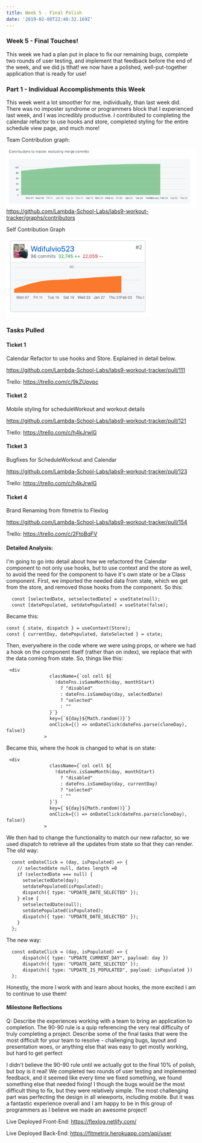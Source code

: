 ```yaml
---
title: Week 5 - Final Polish
date: '2019-02-08T22:40:32.169Z'
---
```


### Week 5 - Final Touches!

This week we had a plan put in place to fix our remaining bugs, complete two rounds of user testing, and implement that feedback before the end of the week, and we did js tthat! we now have a polished, well-put-together application that is ready for use!

### Part 1 - Individual Accomplishments this Week

This week went a lot smoother for me, individually, than last week did. There was no imposter syndrome or programmers block that I experienced last week, and I was incredibly productive. I contributed to completing the calendar refactor to use hooks and store, completed styling for the entire schedule view page, and much more! 


Team Contribution graph: 

![contribution graph](../../assets/teamweek5.png)
https://github.com/Lambda-School-Labs/labs9-workout-tracker/graphs/contributors

Self Contribution Graph

![contribution graph](../../assets/selfweek5.png)


### Tasks Pulled

#### Ticket 1

Calendar Refactor to use hooks and Store. Explained in detail below.

https://github.com/Lambda-School-Labs/labs9-workout-tracker/pull/111

Trello: https://trello.com/c/9kZUpvpc

#### Ticket 2

Mobile styling for scheduleWorkout and workout details

https://github.com/Lambda-School-Labs/labs9-workout-tracker/pull/121

Trello: https://trello.com/c/h4kJrwIG

#### Ticket 3

Bugfixes for ScheduleWorkout and Calendar

https://github.com/Lambda-School-Labs/labs9-workout-tracker/pull/123

Trello: https://trello.com/c/h4kJrwIG

#### Ticket 4

Brand Renaming from fitmetrix to Flexlog

https://github.com/Lambda-School-Labs/labs9-workout-tracker/pull/154

Trello: https://trello.com/c/2FtoBqFV

#### Detailed Analysis:

I'm going to go into detail about how we refactored the Calendar component to not only use hooks, but to use context and the store as well, to avoid the need for the component to have it's own state or be a Class component. 
First, we imported the needed data from state, which we get from the store, and removed those hooks from the component. So this: 
```
  const [selectedDate, setselectedDate] = useState(null);	
  const [datePopulated, setdatePopulated] = useState(false);
```

Became this: 
```
const { state, dispatch } = useContext(Store);
const { currentDay, datePopulated, dateSelected } = state;
```

Then, everywhere in the code where we were using props, or where we had a hook on the component itself (rather than on index), we replace that with the data coming from state. So, things like this:
```
 <div	
                className={`col cell ${	
                  !dateFns.isSameMonth(day, monthStart)	
                    ? "disabled"	
                    : dateFns.isSameDay(day, selectedDate)	
                    ? "selected"	
                    : ""	
                }`}	
                key={`${day}${Math.random()}`}	
                onClick={() => onDateClick(dateFns.parse(cloneDay), false)}	
              >
```

Became this, where the hook is changed to what is on state:
```
 <div
                className={`col cell ${
                  !dateFns.isSameMonth(day, monthStart)
                    ? "disabled"
                    : dateFns.isSameDay(day, currentDay)
                    ? "selected"
                    : ""
                }`}
                key={`${day}${Math.random()}`}
                onClick={() => onDateClick(dateFns.parse(cloneDay), false)}
              >
```

We then had to change the functionality to match our new rafactor, so we used dispatch to retrieve all the updates from state so that they can render. 
The old way: 
```
  const onDateClick = (day, isPopulated) => {	
    // selecteddate null, dates length =0	
    if (selectedDate === null) {	
      setselectedDate(day);	
      setdatePopulated(isPopulated);	
      dispatch({ type: "UPDATE_DATE_SELECTED" });	
    } else {	
      setselectedDate(null);	
      setdatePopulated(isPopulated);	
      dispatch({ type: "UPDATE_DATE_SELECTED" });	
    }	
  };
```
The new way:
```
  const onDateClick = (day, isPopulated) => {
      dispatch({ type: "UPDATE_CURRENT_DAY", payload: day })
      dispatch({ type: "UPDATE_DATE_SELECTED" });
      dispatch({ type: "UPDATE_IS_POPULATED", payload: isPopulated })
  };
```

Honestly, the more I work with and learn about hooks, the more excited I am to continue to use them!

#### Milestone Reflections

Q: Describe the experiences working with a team to bring an application to completion. The 90-90 rule is a quip referencing the very real difficulty of truly completing a project. Describe some of the final tasks that were the most difficult for your team to resolve - challenging bugs, layout and presentation woes, or anything else that was easy to get mostly working, but hard to get perfect


I didn't believe the 90-90 rule until we actually got to the final 10% of polish, but boy is it real! We completed two rounds of user testing and implemented feedback, and it seemed like every time we fixed something, we found something else that needed fixing! I though the bugs would be the most difficult thing to fix, but they were relatively simple. The most challenging part was perfecting the design in all wiewports, including mobile. But it was a fantastic experience overall and I am happy to be in this group of programmers as I believe we made an awesome project!


Live Deployed Front-End: https://flexlog.netlify.com/

Live Deployed Back-End: https://fitmetrix.herokuapp.com/api/user

